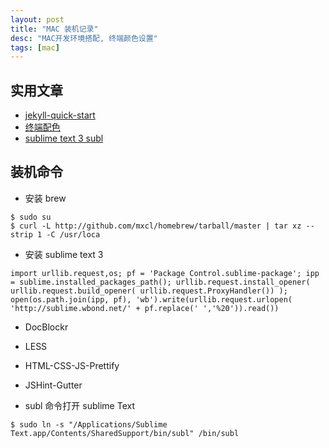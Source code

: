 ```yaml
---
layout: post
title: "MAC 装机记录"
desc: "MAC开发环境搭配, 终端颜色设置"
tags: [mac]
---
```


## 实用文章
 - [jekyll-quick-start](http://jekyllbootstrap.com/usage/jekyll-quick-start.html)
 - [终端配色](https://github.com/altercation/solarized)
 - [sublime text 3 subl](http://feliving.github.io/Sublime-Text-3-Documentation/osx_command_line.html)

## 装机命令

 - 安装 brew

```
$ sudo su
$ curl -L http://github.com/mxcl/homebrew/tarball/master | tar xz --strip 1 -C /usr/loca
```
 - 安装 sublime text 3

```
import urllib.request,os; pf = 'Package Control.sublime-package'; ipp = sublime.installed_packages_path(); urllib.request.install_opener( urllib.request.build_opener( urllib.request.ProxyHandler()) ); open(os.path.join(ipp, pf), 'wb').write(urllib.request.urlopen( 'http://sublime.wbond.net/' + pf.replace(' ','%20')).read())
```

  - DocBlockr
  - LESS
  - HTML-CSS-JS-Prettify
  - JSHint-Gutter

 - subl 命令打开 sublime Text

```
$ sudo ln -s "/Applications/Sublime Text.app/Contents/SharedSupport/bin/subl" /bin/subl
```
